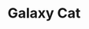 ---
title: Galaxy Cat
tags: ['creation']
image: https://i.seadn.io/gcs/files/d8d3c3d4affdc1812dfb3d55fe0eb4ac.png
collectible_url: https://opensea.io/assets/ethereum/0x495f947276749ce646f68ac8c248420045cb7b5e/77085256408163406308004197185999916350236004123346139875108148030655181094913
creator_name: Digital Education & Safety Foundation
creator_image: assets/images/logo-desf.png
creator_url: https://digitaleducationsafety.org
creator: true
---